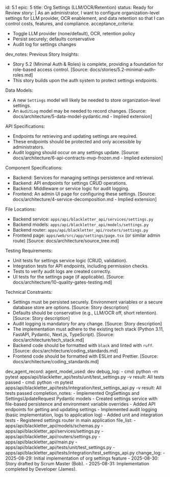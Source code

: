 id: 5.1
epic: 5
title: Org Settings (LLM/OCR/Retention)
status: Ready for Review
story: |
  As an administrator, I want to configure organization-level settings for LLM provider, OCR enablement, and data retention so that I can control costs, features, and compliance.
acceptance_criteria:
  - Toggle LLM provider (none/default), OCR, retention policy
  - Persist securely; defaults conservative
  - Audit log for settings changes

dev_notes:
  Previous Story Insights:
  - Story 5.2 (Minimal Auth & Roles) is complete, providing a foundation for role-based access control. [Source: docs/stories/5.2-minimal-auth-roles.md]
  - This story builds upon the auth system to protect settings endpoints.

  Data Models:
  - A new `Settings` model will likely be needed to store organization-level settings.
  - An `AuditLog` model may be needed to record changes.
  [Source: docs/architecture/5-data-model-pydantic.md - Implied extension]

  API Specifications:
  - Endpoints for retrieving and updating settings are required.
  - These endpoints should be protected and only accessible by administrators.
  - Audit logging should occur on any settings update.
  [Source: docs/architecture/6-api-contracts-mvp-frozen.md - Implied extension]

  Component Specifications:
  - Backend: Services for managing settings persistence and retrieval.
  - Backend: API endpoints for settings CRUD operations.
  - Backend: Middleware or service logic for audit logging.
  - Frontend: An admin UI page for configuring these settings.
  [Source: docs/architecture/4-service-decomposition.md - Implied extension]

  File Locations:
  - Backend service: `apps/api/blackletter_api/services/settings.py`
  - Backend models: `apps/api/blackletter_api/models/settings.py`
  - Backend router: `apps/api/blackletter_api/routers/settings.py`
  - Frontend page: `apps/web/src/app/settings/page.tsx` (or similar admin route)
  [Source: docs/architecture/source_tree.md]

  Testing Requirements:
  - Unit tests for settings service logic (CRUD, validation).
  - Integration tests for API endpoints, including permission checks.
  - Tests to verify audit logs are created correctly.
  - UI tests for the settings page (if applicable).
  [Source: docs/architecture/10-quality-gates-testing.md]

  Technical Constraints:
  - Settings must be persisted securely. Environment variables or a secure database store are options. [Source: Story description]
  - Defaults should be conservative (e.g., LLM/OCR off, short retention). [Source: Story description]
  - Audit logging is mandatory for any change. [Source: Story description]
  - The implementation must adhere to the existing tech stack (Python 3.11, FastAPI, Pydantic, Next.js, TypeScript). [Source: docs/architecture/tech_stack.md]
  - Backend code should be formatted with `black` and linted with `ruff`. [Source: docs/architecture/coding_standards.md]
  - Frontend code should be formatted with ESLint and Prettier. [Source: docs/architecture/coding_standards.md]

dev_agent_record:
  agent_model_used: dev
  debug_log:
    - cmd: python -m pytest apps/api/blackletter_api/tests/unit/test_settings.py -v
      result: All tests passed
    - cmd: python -m pytest apps/api/blackletter_api/tests/integration/test_settings_api.py -v
      result: All tests passed
  completion_notes:
    - Implemented OrgSettings and SettingsUpdateRequest Pydantic models
    - Created settings service with file-based persistence and environment variable overrides
    - Added API endpoints for getting and updating settings
    - Implemented audit logging (basic implementation, logs to application log)
    - Added unit and integration tests
    - Registered settings router in main application
  file_list:
    - apps/api/blackletter_api/models/schemas.py
    - apps/api/blackletter_api/services/settings.py
    - apps/api/blackletter_api/routers/settings.py
    - apps/api/blackletter_api/main.py
    - apps/api/blackletter_api/tests/unit/test_settings.py
    - apps/api/blackletter_api/tests/integration/test_settings_api.py
  change_log:
    - 2025-08-29: Initial implementation of org settings feature
    - 2025-08-30: Story drafted by Scrum Master (Bob).
    - 2025-08-31: Implementation completed by Developer (James).